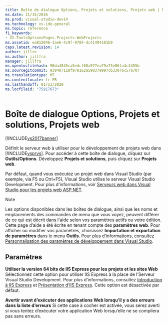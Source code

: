 ```yaml
---
title: Boîte de dialogue Options, Projets et solutions, Projets web | Microsoft Docs
ms.date: 11/15/2016
ms.prod: visual-studio-dev14
ms.technology: vs-ide-general
ms.topic: reference
f1_keywords:
- VS.ToolsOptionsPages.Projects.WebProjects
ms.assetid: ea813046-1ae6-4c9f-9784-dc41494101b9
caps.latest.revision: 14
author: jillre
ms.author: jillfra
manager: jillfra
ms.openlocfilehash: 90da4845ca5edcf68a977ea79a73e06fa4c4455b
ms.sourcegitcommit: 939407118f978162a590379997cb33076c57a707
ms.translationtype: MT
ms.contentlocale: fr-FR
ms.lasthandoff: 01/13/2020
ms.locfileid: "75917673"
---
```

# <a name="options-dialog-box-projects-and-solutions-web-projects"></a>Boîte de dialogue Options, Projets et solutions, Projets web
[!INCLUDE[vs2017banner](../../includes/vs2017banner.md)]

Définit le serveur web à utiliser pour le développement de projets web dans [!INCLUDE[vsprvs](../../includes/vsprvs-md.md)]. Pour accéder à cette boîte de dialogue, cliquez sur **Outils/Options**. Développez **Projets et solutions**, puis cliquez sur **Projets web**.

 Par défaut, quand vous exécutez un projet web dans Visual Studio (par exemple, via F5 ou Ctrl+F5), Visual Studio utilise le serveur Visual Studio Development. Pour plus d'informations, voir [Serveurs web dans Visual Studio pour les projets web ASP.NET](https://msdn.microsoft.com/31d4f588-df59-4b7e-b9ea-e1f2dd204328).

> [!NOTE]
> Les options disponibles dans les boîtes de dialogue, ainsi que les noms et emplacements des commandes de menu que vous voyez, peuvent différer de ce qui est décrit dans l'aide selon vos paramètres actifs ou votre édition. Cette page d’aide a été écrite en tenant compte des **paramètres web**. Pour afficher ou modifier vos paramètres, choisissez **Importation et exportation de paramètres** dans le menu **Outils**. Pour plus d’informations, consultez [Personnalisation des paramètres de développement dans Visual Studio](https://msdn.microsoft.com/22c4debb-4e31-47a8-8f19-16f328d7dcd3).

## <a name="settings"></a>Paramètres
 **Utiliser la version 64 bits de IIS Express pour les projets et les sites Web** Sélectionnez cette option pour utiliser IIS Express à la place de l’Serveur Visual Studio Development. Pour plus d’informations, consultez [Introduction à IIS Express](https://weblogs.asp.net/scottgu/introducing-iis-express) et [Présentation d’IIS Express](/iis/extensions/introduction-to-iis-express/iis-express-overview). Cette option est désactivée par défaut.

 **Avertir avant d’exécuter des applications Web lorsqu’il y a des erreurs dans la liste d’erreurs** Si cette case à cocher est activée, vous serez averti si vous tentez d’exécuter votre application Web lorsqu’elle ne se compilera pas sans erreurs.
